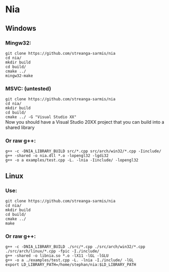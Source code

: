 # Nia

## Windows

### Mingw32:
```git clone https://github.com/streanga-sarmis/nia```<br>
```cd nia/```<br>
```mkdir build```<br>
```cd build/```<br>
```cmake ../```<br>
```mingw32-make```<br>

### MSVC: (untested)
```git clone https://github.com/streanga-sarmis/nia```<br>
```cd nia/```<br>
```mkdir build```<br>
```cd build/```<br>
```cmake ../ -G "Visual Studio XX"```<br>
Now you should have a Visual Studio 20XX project that you can build into a shared library


### Or raw g++:
```g++ -c -DNIA_LIBRARY_BUILD src/*.cpp src/arch/win32/*.cpp -Iinclude/```<br>
```g++ -shared -o nia.dll *.o -lopengl32 -lgdi32```<br>
```g++ -o a examples/test.cpp -L. -lnia -Iinclude/ -lopengl32```<br>

## Linux

### Use:
```git clone https://github.com/streanga-sarmis/nia```<br>
```cd nia/```<br>
```mkdir build```<br>
```cd build/```<br>
```cmake ../```<br>
```make```

### Or raw g++:
```g++ -c -DNIA_LIBRARY_BUILD ./src/*.cpp ./src/arch/win32/*.cpp ./src/arch/linux/*.cpp -fpic -I./include/```<br>
```g++ -shared -o libnia.so *.o -lX11 -lGL -lGLU```<br>
```g++ -o a ./examples/test.cpp -L. -lnia -I./include/ -lGL```<br>
```export LD_LIBRARY_PATH=/home/stephan/nia:$LD_LIBRARY_PATH```<br>